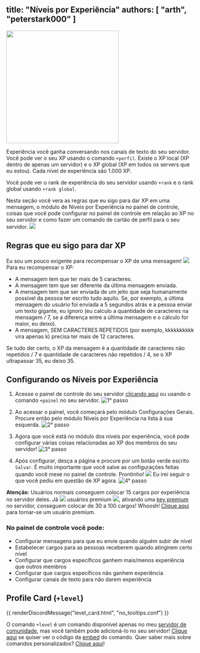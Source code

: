 title: "Níveis por Experiência"
authors: [ "arth", "peterstark000" ]
---
<div class="centered-text">
<img src="/v3/assets/img/faq/experience/banner.png" height="300" />
</div>

Experiência você ganha conversando nos canais de texto do seu servidor. Você pode ver o seu XP usando o comando `+perfil`. Existe o XP local (XP dentro de apenas um servidor) e o XP global (XP em todos os servers que eu estou). Cada nível de experiência são 1.000 XP.

Você pode ver o rank de experiência do seu servidor usando `+rank` e o rank global usando `+rank global`.

Nesta seção você vera as regras que eu sigo para dar XP em uma mensagem, o módulo de Níveis por Experiência no painel de controle, coisas que você pode configurar no painel de controle em relação ao XP no seu servidor e como fazer um comando de cartão de perfil para o seu servidor. <img src="https://cdn.discordapp.com/emojis/731873534036541500.png?v=1" class="inline-emoji">

## Regras que eu sigo para dar XP
Eu sou um pouco exigente para recompensar o XP de uma mensagem! <img src="https://cdn.discordapp.com/emojis/729723959284727808.png?v=1" class="inline-emoji"> Para eu recompensar o XP:

* A mensagem tem que ter mais de 5 caracteres.
* A mensagem tem que ser diferente da última mensagem enviada.
* A mensagem tem que ser enviada de um jeito que seja humanamente possível da pessoa ter escrito tudo aquilo. Se, por exemplo, a última mensagem do usuário foi enviada a 5 segundos atrás e a pessoa enviar um texto gigante, eu ignoro (eu calculo a quantidade de caracteres na mensagem / 7, se a diferença entre a última mensagem e o cálculo for maior, eu deixo).
* A mensagem, SEM CARACTERES REPETIDOS (por exemplo, kkkkkkkkkk vira apenas k) precisa ter mais de 12 caracteres.

Se tudo der certo, o XP da mensagem é a quantidade de caracteres não repetidos / 7 e quantidade de caracteres não repetidos / 4, se o XP ultrapassar 35, eu deixo 35.

## Configurando os Níveis por Experiência
1. Acesse o painel de controle do seu servidor [clicando aqui](/dashboard) ou usando o comando `+painel` no seu servidor.
![1° passo](/v3/assets/img/faq/servers.png)

2. Ao acessar o painel, você começará pelo módulo Configurações Gerais. Procure então pelo módulo Níveis por Experiência na lista à sua esquerda.
![2° passo](/v3/assets/img/faq/experience/find_module.png)

3. Agora que você está no módulo dos níveis por experiência, você pode configurar várias coisas relacionadas ao XP dos membros do seu servidor! 
![3° passo](/v3/assets/img/faq/experience/configuration.png)

4. Após configurar, desça a página e procure por um botão verde escrito `Salvar`. É muito importante que você salve as configurações feitas quando você mexe no painel de controle. Prontinho! <img src="https://cdn.discordapp.com/emojis/519546310978830355.png?v=1" class="inline-emoji"> Eu irei seguir o que você pediu em questão de XP agora.
![4° passo](/v3/assets/img/faq/experience/save.png)

**Atenção**: Usuários normais conseguem colocar 15 cargos por experiência no servidor deles. Já <img src="https://cdn.discordapp.com/emojis/593979718919913474.png?v=1" class="inline-emoji"> usuários premium <img src="https://cdn.discordapp.com/emojis/593979718919913474.png?v=1" class="inline-emoji">, ativando uma [key premium](/extras/faq-loritta/premium-keys) no servidor, conseguem colocar de 30 a 100 cargos! Whoosh! [Clique aqui](/donate) para tornar-se um usuário premium.

### No painel de controle você pode:
* Configurar mensagens para que eu envie quando alguém subir de nível
* Estabelecer cargos para as pessoas receberem quando atingirem certo nível
* Configurar que cargos específicos ganhem mais/menos experiência que outros membros
* Configurar que cargos específicos não ganhem experiência
* Configurar canais de texto para não darem experiência

## Profile Card (`+level`)
{{ renderDiscordMessage("level_card.html", "no_tooltips.conf") }}

O comando `+level` é um comando disponível apenas no meu [servidor de comunidade](https://discord.gg/lori), mas você também pode adicioná-lo no seu servidor! [Clique aqui](https://gist.github.com/MrPowerGamerBR/0d85d998e9ef656e7a6ab8b04f029380) se quiser ver o código da [embed](/extras/faq-loritta/embeds) do comando. Quer saber mais sobre comandos personalizados? [Clique aqui](/extras/faq-loritta/custom-commands)!

